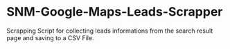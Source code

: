 # SNM-Google-Maps-Leads-Scrapper
Scrapping Script for collecting leads informations from the search result page and saving to a CSV File.

